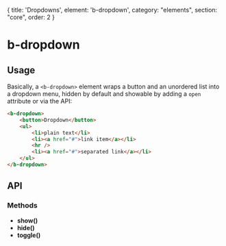 {
  title: 'Dropdowns',
  element: 'b-dropdown',
  category: "elements",
  section: "core",
  order: 2
}

# b-dropdown

## Usage

Basically, a `<b-dropdown>` element wraps a button and an unordered list into a dropdown menu, hidden by default and showable by adding a `open` attribute or via the API:

```html
<b-dropdown>
    <button>Dropdown</button>
    <ul>
        <li>plain text</li>
        <li><a href="#">link item</a></li>
        <hr />
        <li><a href="#">separated link</a></li>
    </ul>
</b-dropdown>
```

## API

### Methods
- __show()__ 
- __hide()__
- __toggle()__